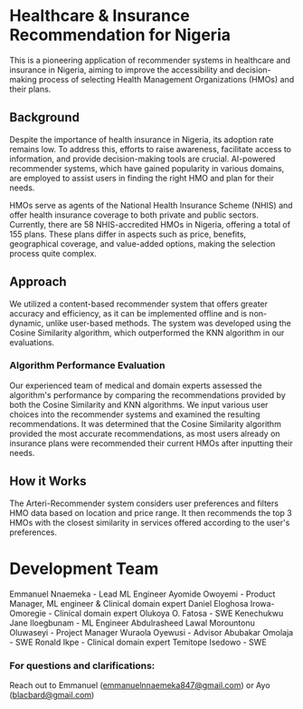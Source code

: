 # Healthcare & Insurance Recommendation for Nigeria

This is a pioneering application of recommender systems in healthcare and insurance in Nigeria, aiming to improve the accessibility and decision-making process of selecting Health Management Organizations (HMOs) and their plans.

## Background

Despite the importance of health insurance in Nigeria, its adoption rate remains low. To address this, efforts to raise awareness, facilitate access to information, and provide decision-making tools are crucial. AI-powered recommender systems, which have gained popularity in various domains, are employed to assist users in finding the right HMO and plan for their needs.

HMOs serve as agents of the National Health Insurance Scheme (NHIS) and offer health insurance coverage to both private and public sectors. Currently, there are 58 NHIS-accredited HMOs in Nigeria, offering a total of 155 plans. These plans differ in aspects such as price, benefits, geographical coverage, and value-added options, making the selection process quite complex.

## Approach

We utilized a content-based recommender system that offers greater accuracy and efficiency, as it can be implemented offline and is non-dynamic, unlike user-based methods. The system was developed using the Cosine Similarity algorithm, which outperformed the KNN algorithm in our evaluations.

### Algorithm Performance Evaluation

Our experienced team of medical and domain experts assessed the algorithm's performance by comparing the recommendations provided by both the Cosine Similarity and KNN algorithms. We input various user choices into the recommender systems and examined the resulting recommendations. It was determined that the Cosine Similarity algorithm provided the most accurate recommendations, as most users already on insurance plans were recommended their current HMOs after inputting their needs.

## How it Works

The Arteri-Recommender system considers user preferences and filters HMO data based on location and price range. It then recommends the top 3 HMOs with the closest similarity in services offered according to the user's preferences.




# Development Team 
Emmanuel Nnaemeka - Lead ML Engineer 
Ayomide Owoyemi - Product Manager, ML engineer & Clinical domain expert
Daniel Eloghosa Irowa-Omoregie - Clinical domain expert
Olukoya O. Fatosa - SWE
Kenechukwu Jane Iloegbunam - ML Engineer
Abdulrasheed Lawal
Morountonu Oluwaseyi - Project Manager
Wuraola Oyewusi - Advisor
Abubakar Omolaja - SWE
Ronald Ikpe - Clinical domain expert
Temitope Isedowo - SWE


### For questions and clarifications: 
Reach out to Emmanuel (emmanuelnnaemeka847@gmail.com) or Ayo (blacbard@gmail.com)
